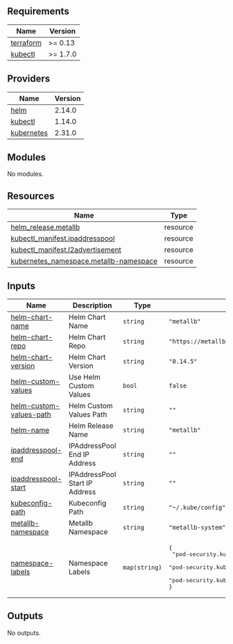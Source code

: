 <!-- BEGIN_TF_DOCS -->
## Requirements

| Name | Version |
|------|---------|
| <a name="requirement_terraform"></a> [terraform](#requirement\_terraform) | >= 0.13 |
| <a name="requirement_kubectl"></a> [kubectl](#requirement\_kubectl) | >= 1.7.0 |

## Providers

| Name | Version |
|------|---------|
| <a name="provider_helm"></a> [helm](#provider\_helm) | 2.14.0 |
| <a name="provider_kubectl"></a> [kubectl](#provider\_kubectl) | 1.14.0 |
| <a name="provider_kubernetes"></a> [kubernetes](#provider\_kubernetes) | 2.31.0 |

## Modules

No modules.

## Resources

| Name | Type |
|------|------|
| [helm_release.metallb](https://registry.terraform.io/providers/hashicorp/helm/latest/docs/resources/release) | resource |
| [kubectl_manifest.ipaddresspool](https://registry.terraform.io/providers/gavinbunney/kubectl/latest/docs/resources/manifest) | resource |
| [kubectl_manifest.l2advertisement](https://registry.terraform.io/providers/gavinbunney/kubectl/latest/docs/resources/manifest) | resource |
| [kubernetes_namespace.metallb-namespace](https://registry.terraform.io/providers/hashicorp/kubernetes/latest/docs/resources/namespace) | resource |

## Inputs

| Name | Description | Type | Default | Required |
|------|-------------|------|---------|:--------:|
| <a name="input_helm-chart-name"></a> [helm-chart-name](#input\_helm-chart-name) | Helm Chart Name | `string` | `"metallb"` | no |
| <a name="input_helm-chart-repo"></a> [helm-chart-repo](#input\_helm-chart-repo) | Helm Chart Repo | `string` | `"https://metallb.github.io/metallb"` | no |
| <a name="input_helm-chart-version"></a> [helm-chart-version](#input\_helm-chart-version) | Helm Chart Version | `string` | `"0.14.5"` | no |
| <a name="input_helm-custom-values"></a> [helm-custom-values](#input\_helm-custom-values) | Use Helm Custom Values | `bool` | `false` | no |
| <a name="input_helm-custom-values-path"></a> [helm-custom-values-path](#input\_helm-custom-values-path) | Helm Custom Values Path | `string` | `""` | no |
| <a name="input_helm-name"></a> [helm-name](#input\_helm-name) | Helm Release Name | `string` | `"metallb"` | no |
| <a name="input_ipaddresspool-end"></a> [ipaddresspool-end](#input\_ipaddresspool-end) | IPAddressPool End IP Address | `string` | `""` | no |
| <a name="input_ipaddresspool-start"></a> [ipaddresspool-start](#input\_ipaddresspool-start) | IPAddressPool Start IP Address | `string` | `""` | no |
| <a name="input_kubeconfig-path"></a> [kubeconfig-path](#input\_kubeconfig-path) | Kubeconfig Path | `string` | `"~/.kube/config"` | no |
| <a name="input_metallb-namespace"></a> [metallb-namespace](#input\_metallb-namespace) | Metallb Namespace | `string` | `"metallb-system"` | no |
| <a name="input_namespace-labels"></a> [namespace-labels](#input\_namespace-labels) | Namespace Labels | `map(string)` | <pre>{<br>  "pod-security.kubernetes.io/audit": "privileged",<br>  "pod-security.kubernetes.io/enforce": "privileged",<br>  "pod-security.kubernetes.io/warn": "privileged"<br>}</pre> | no |

## Outputs

No outputs.
<!-- END_TF_DOCS -->
